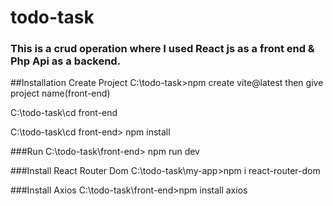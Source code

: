 # todo-task

### This is a crud operation where I used React js as a front end & Php Api as a backend.

##Installation
Create Project
C:\todo-task>npm create vite@latest
then give project name(front-end)

C:\todo-task\cd front-end

C:\todo-task\cd front-end> npm install

###Run
C:\todo-task\front-end> npm run dev

###Install React Router Dom
C:\todo-task\my-app>npm i react-router-dom

###Install Axios
C:\todo-task\front-end>npm install axios
